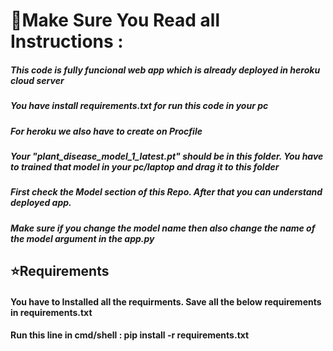 # 🌟Make Sure You Read all Instructions :

##### This code is fully funcional web app which is already deployed in heroku cloud server

##### You have install requirements.txt for run this code in your pc

##### For heroku we also have to create on Procfile

##### Your "plant_disease_model_1_latest.pt" should be in this folder. You have to trained that model in your pc/laptop and drag it to this folder

##### First check the Model section of this Repo. After that you can understand deployed app.

##### Make sure if you change the model name then also change the name of the model argument in the app.py


## ⭐Requirements 
#### You have to Installed all the requirments. Save all the below requirements in requirements.txt
#### Run this line in cmd/shell :  pip install -r requirements.txt
